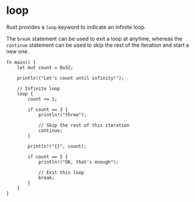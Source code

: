 # loop

Rust provides a `loop` keyword to indicate an infinite loop.

The `break` statement can be used to exit a loop at anytime, whereas the `continue` statement can be used to skip the rest of the iteration and start a new one.

```rust,editable
fn main() {
    let mut count = 0u32;

    println!("Let's count until infinity!");

    // Infinite loop
    loop {
        count += 1;

        if count == 3 {
            println!("three");

            // Skip the rest of this iteration
            continue;
        }

        println!("{}", count);

        if count == 5 {
            println!("OK, that's enough");

            // Exit this loop
            break;
        }
    }
}
```
